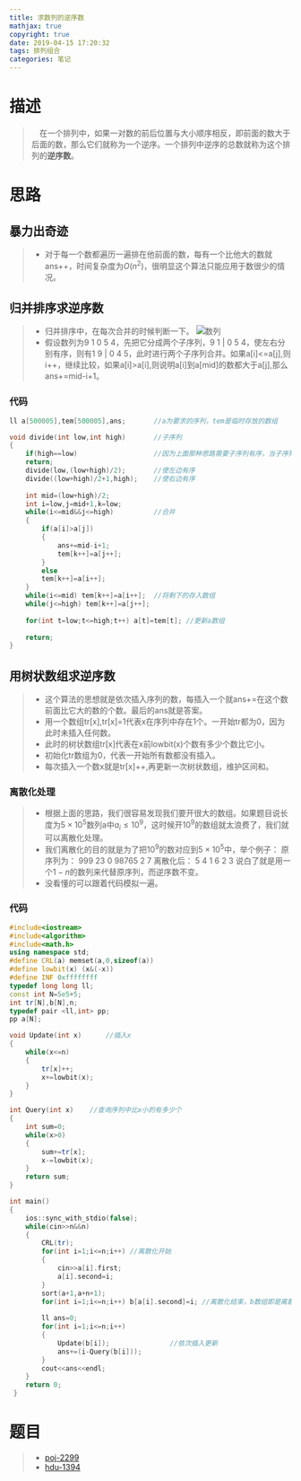 ```yaml
---
title: 求数列的逆序数
mathjax: true
copyright: true
date: 2019-04-15 17:20:32
tags: 排列组合
categories: 笔记
---
```

# 描述
>&emsp;在一个排列中，如果一对数的前后位置与大小顺序相反，即前面的数大于后面的数，那么它们就称为一个逆序。一个排列中逆序的总数就称为这个排列的**逆序数**。

<!--more-->

# 思路
## 暴力出奇迹
>* 对于每一个数都遍历一遍排在他前面的数，每有一个比他大的数就ans++，时间复杂度为$O(n^2)$，很明显这个算法只能应用于数很少的情况。

## 归并排序求逆序数
>* 归并排序中，在每次合并的时候判断一下。
![数列](/image/逆序数.jpg)
>* 假设数列为9 1 0 5 4，先把它分成两个子序列，9 1 | 0 5 4，使左右分别有序，则有1 9 | 0 4 5，此时进行两个子序列合并。如果a[i]<=a[j],则i++，继续比较，如果a[i]>a[i],则说明a[i]到a[mid]的数都大于a[j],那么ans+=mid-i+1。

### 代码
```c++
ll a[500005],tem[500005],ans;       //a为要求的序列，tem是临时存放的数组

void divide(int low,int high)       //子序列
{
    if(high==low)                   //因为上面那种思路需要子序列有序，当子序列只有一个数时，即认为这个子序列有序
    return;
    divide(low,(low+high)/2);       //使左边有序
    divide((low+high)/2+1,high);    //使右边有序
    
    int mid=(low+high)/2; 
    int i=low,j=mid+1,k=low;
    while(i<=mid&&j<=high)          //合并
    {
        if(a[i]>a[j])
        {
            ans+=mid-i+1;
            tem[k++]=a[j++];
        }
        else
        tem[k++]=a[i++];
    }
    while(i<=mid) tem[k++]=a[i++];  //将剩下的存入数组
    while(j<=high) tem[k++]=a[j++];
    
    for(int t=low;t<=high;t++) a[t]=tem[t]; //更新a数组
    
    return;
}
```

## 用树状数组求逆序数
>* 这个算法的思想就是依次插入序列的数，每插入一个就ans+=在这个数前面比它大的数的个数。最后的ans就是答案。
>* 用一个数组tr[x],tr[x]=1代表x在序列中存在1个。一开始tr都为0，因为此时未插入任何数。
>* 此时的树状数组tr[x]代表在x前lowbit(x)个数有多少个数比它小。
>* 初始化tr数组为0，代表一开始所有数都没有插入。
>* 每次插入一个数x就是tr[x]++,再更新一次树状数组，维护区间和。

### 离散化处理
>* 根据上面的思路，我们很容易发现我们要开很大的数组。如果题目说长度为$5 \times 10^5$数列a中$a_i \leq 10^9$，这时候开$10^9$的数组就太浪费了，我们就可以离散化处理。
>* 我们离散化的目的就是为了把$10^9$的数对应到$5 \times 10^5$中，举个例子：
    原序列为： 999 23  0   98765 2   7
    离散化后： 5   4   1   6     2   3
    说白了就是用一个$1-n$的数列来代替原序列，而逆序数不变。
>* 没看懂的可以跟着代码模拟一遍。

### 代码
```c++
#include<iostream>
#include<algorithm>
#include<math.h>
using namespace std;
#define CRL(a) memset(a,0,sizeof(a))
#define lowbit(x) (x&(-x))
#define INF 0xffffffff
typedef long long ll;
const int N=5e5+5;
int tr[N],b[N],n;
typedef pair <ll,int> pp;
pp a[N];

void Update(int x)      //插入x
{
    while(x<=n)
    {
        tr[x]++;
        x+=lowbit(x);
    }
}

int Query(int x)    //查询序列中比x小的有多少个
{
    int sum=0;
    while(x>0)
    {
        sum+=tr[x];
        x-=lowbit(x);
    }
    return sum;
}

int main()
{
    ios::sync_with_stdio(false);
    while(cin>>n&&n)
    {
        CRL(tr);
        for(int i=1;i<=n;i++) //离散化开始
        {
            cin>>a[i].first;
            a[i].second=i;
        }
        sort(a+1,a+n+1);
        for(int i=1;i<=n;i++) b[a[i].second]=i; //离散化结束，b数组即是离散化后的数组
        
        ll ans=0;
        for(int i=1;i<=n;i++)
        {
            Update(b[i]);				//依次插入更新
            ans+=(i-Query(b[i]));
        }
        cout<<ans<<endl;
    }
    return 0;
 } 
```

# 题目
>* [poj-2299](http://poj.org/problem?id=2299)
>* [hdu-1394](http://acm.hdu.edu.cn/showproblem.php?pid=1394)